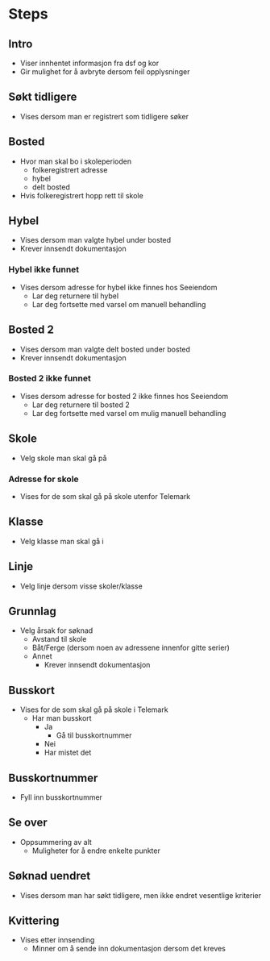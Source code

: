 # Steps

## Intro
- Viser innhentet informasjon fra dsf og kor
- Gir mulighet for å avbryte dersom feil opplysninger

## Søkt tidligere
- Vises dersom man er registrert som tidligere søker

## Bosted
- Hvor man skal bo i skoleperioden
  - folkeregistrert adresse
  - hybel
  - delt bosted
- Hvis folkeregistrert hopp rett til skole

## Hybel
- Vises dersom man valgte hybel under bosted
- Krever innsendt dokumentasjon

### Hybel ikke funnet
- Vises dersom adresse for hybel ikke finnes hos Seeiendom
  - Lar deg returnere til hybel
  - Lar deg fortsette med varsel om manuell behandling

## Bosted 2
- Vises dersom man valgte delt bosted under bosted
- Krever innsendt dokumentasjon

### Bosted 2 ikke funnet
- Vises dersom adresse for bosted 2 ikke finnes hos Seeiendom
  - Lar deg returnere til bosted 2
  - Lar deg fortsette med varsel om mulig manuell behandling

## Skole
- Velg skole man skal gå på

### Adresse for skole
- Vises for de som skal gå på skole utenfor Telemark

## Klasse
- Velg klasse man skal gå i

## Linje
  - Velg linje dersom visse skoler/klasse

## Grunnlag
- Velg årsak for søknad
  - Avstand til skole
  - Båt/Ferge (dersom noen av adressene innenfor gitte serier)
  - Annet
    - Krever innsendt dokumentasjon

## Busskort
- Vises for de som skal gå på skole i Telemark
  - Har man busskort
    - Ja
      - Gå til busskortnummer
    - Nei
    - Har mistet det

## Busskortnummer
- Fyll inn busskortnummer

## Se over
- Oppsummering av alt
  - Muligheter for å endre enkelte punkter

## Søknad uendret
- Vises dersom man har søkt tidligere, men ikke endret vesentlige kriterier

## Kvittering
- Vises etter innsending
  - Minner om å sende inn dokumentasjon dersom det kreves